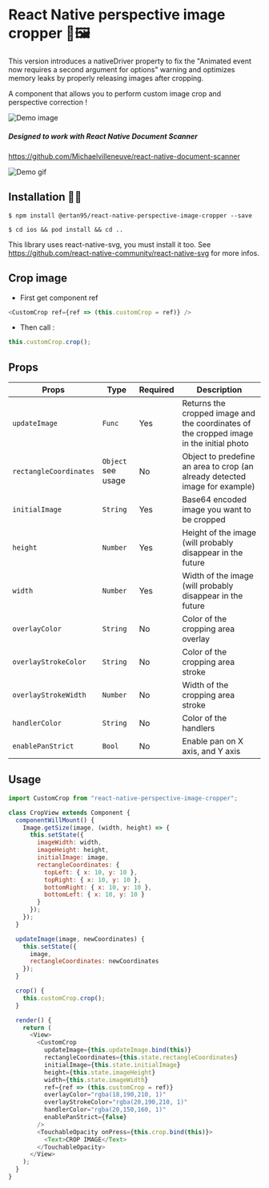 # React Native perspective image cropper 📐🖼
This version introduces a nativeDriver property to fix the "Animated event now requires a second argument for options" warning and optimizes memory leaks by properly releasing images after cropping.

A component that allows you to perform custom image crop and perspective correction !

![Demo image](https://s3-eu-west-1.amazonaws.com/michaelvilleneuve/demo-crop.gif)

##### Designed to work with React Native Document Scanner

https://github.com/Michaelvilleneuve/react-native-document-scanner

![Demo gif](https://raw.githubusercontent.com/Michaelvilleneuve/react-native-document-scanner/master/images/demo.gif)

## Installation 🚀🚀

`$ npm install @ertan95/react-native-perspective-image-cropper --save`

`$ cd ios && pod install && cd ..`

This library uses react-native-svg, you must install it too. See https://github.com/react-native-community/react-native-svg for more infos.

## Crop image

- First get component ref

```javascript
<CustomCrop ref={ref => (this.customCrop = ref)} />
```

- Then call :

```javascript
this.customCrop.crop();
```

## Props

| Props                  | Type               | Required | Description                                                                             |
| ---------------------- | ------------------ | -------- | --------------------------------------------------------------------------------------- |
| `updateImage`          | `Func`             | Yes      | Returns the cropped image and the coordinates of the cropped image in the initial photo |
| `rectangleCoordinates` | `Object` see usage | No       | Object to predefine an area to crop (an already detected image for example)             |
| `initialImage`         | `String`           | Yes      | Base64 encoded image you want to be cropped                                             |
| `height`               | `Number`           | Yes      | Height of the image (will probably disappear in the future                              |
| `width`                | `Number`           | Yes      | Width of the image (will probably disappear in the future                               |
| `overlayColor`         | `String`           | No       | Color of the cropping area overlay                                                      |
| `overlayStrokeColor`   | `String`           | No       | Color of the cropping area stroke                                                       |
| `overlayStrokeWidth`   | `Number`           | No       | Width of the cropping area stroke                                                       |
| `handlerColor`         | `String`           | No       | Color of the handlers                                                                   |
| `enablePanStrict`      | `Bool`             | No       | Enable pan on X axis, and Y axis                                                        |

## Usage

```javascript
import CustomCrop from "react-native-perspective-image-cropper";

class CropView extends Component {
  componentWillMount() {
    Image.getSize(image, (width, height) => {
      this.setState({
        imageWidth: width,
        imageHeight: height,
        initialImage: image,
        rectangleCoordinates: {
          topLeft: { x: 10, y: 10 },
          topRight: { x: 10, y: 10 },
          bottomRight: { x: 10, y: 10 },
          bottomLeft: { x: 10, y: 10 }
        }
      });
    });
  }

  updateImage(image, newCoordinates) {
    this.setState({
      image,
      rectangleCoordinates: newCoordinates
    });
  }

  crop() {
    this.customCrop.crop();
  }

  render() {
    return (
      <View>
        <CustomCrop
          updateImage={this.updateImage.bind(this)}
          rectangleCoordinates={this.state.rectangleCoordinates}
          initialImage={this.state.initialImage}
          height={this.state.imageHeight}
          width={this.state.imageWidth}
          ref={ref => (this.customCrop = ref)}
          overlayColor="rgba(18,190,210, 1)"
          overlayStrokeColor="rgba(20,190,210, 1)"
          handlerColor="rgba(20,150,160, 1)"
          enablePanStrict={false}
        />
        <TouchableOpacity onPress={this.crop.bind(this)}>
          <Text>CROP IMAGE</Text>
        </TouchableOpacity>
      </View>
    );
  }
}
```
